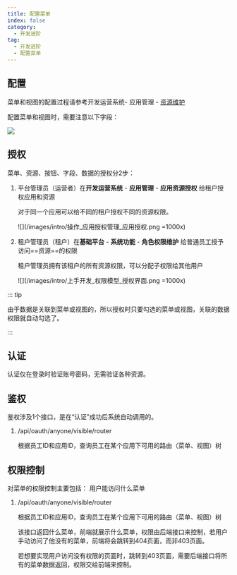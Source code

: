 ```yaml
---
title: 配置菜单
index: false
category:
  - 开发进阶
tag:
  - 开发进阶
  - 配置菜单
---
```


## 配置

<!-- #region config -->
菜单和视图的配置过程请参考开发运营系统- 应用管理 - [资源维护](../../intro/devOperation/application/资源维护.md)

配置菜单和视图时，需要注意以下字段：

![](/images/advanced/开发进阶_配置菜单_配置.png)

<!-- #endregion config -->

## 授权
<!-- #region authorization -->
菜单、资源、按钮、字段、数据的授权分2步：

1. 平台管理员（运营者）在**开发运营系统** - **应用管理** - **应用资源授权** 给租户授权应用和资源

   对于同一个应用可以给不同的租户授权不同的资源权限。

   ![](/images/intro/操作_应用授权管理_应用授权.png =1000x)

   

2. 租户管理员（租户）在**基础平台** - **系统功能** - **角色权限维护** 给普通员工授予访问==资源==的权限

   租户管理员拥有该租户的所有资源权限，可以分配子权限给其他用户

   ![](/images/intro/上手开发_权限模型_授权界面.png =1000x)

::: tip

由于数据是关联到菜单或视图的，所以授权时只要勾选的菜单或视图，关联的数据权限就自动勾选了。

:::

<!-- #endregion authorization -->

## 认证
<!-- #region identification -->
认证仅在登录时验证账号密码，无需验证各种资源。
<!-- #endregion identification -->



## 鉴权
<!-- #region authentication -->
鉴权涉及1个接口，是在“认证”成功后系统自动调用的。

1. /api/oauth/anyone/visible/router

   根据员工ID和应用ID，查询员工在某个应用下可用的路由（菜单、视图）树


<!-- #endregion authentication -->


## 权限控制
<!-- #region control -->
对菜单的权限控制主要包括： 用户能访问什么菜单

1. /api/oauth/anyone/visible/router

   根据员工ID和应用ID，查询员工在某个应用下可用的路由（菜单、视图）树

   该接口返回什么菜单，前端就展示什么菜单，权限由后端接口来控制，若用户手动访问了他没有的菜单，前端将会跳转到404页面，而非403页面。

   若想要实现用户访问没有权限的页面时，跳转到403页面，需要后端接口将所有的菜单数据返回，权限交给前端来控制。


<!-- #endregion control -->
